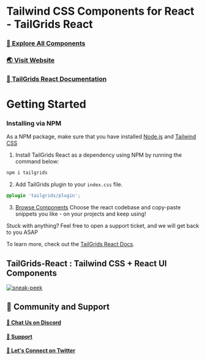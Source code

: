 # Tailwind CSS Components for React - TailGrids React

### [🚀 Explore All Components](https://tailgrids.com/components)

### [🌏 Visit Website](https://tailgrids.com)

### [📃 TailGrids React Documentation](https://tailgrids.com/docs/react)

# Getting Started

### Installing via NPM

As a NPM package, make sure that you have installed [Node.js](https://nodejs.org) and [Tailwind CSS](https://tailwindcss.com)

1. Install TailGrids React as a dependency using NPM by running the command below:

```bash copy
npm i tailgrids
```

2. Add TailGrids plugin to your `index.css` file.

```css copy
@plugin 'tailgrids/plugin';
```

3. [Browse Components](https://tailgrids.com/components) Choose the react codebase and copy-paste snippets you like - on your projects and keep using!

Stuck with anything? Feel free to open a support ticket, and we will get back to you ASAP

To learn more, check out the [TailGrids React Docs](https://tailgrids.com/docs/react).

## TailGrids-React : Tailwind CSS + React UI Components

[![sneak-peek](https://cdn.tailgrids.com/tailgrids-components.svg)](https://tailgrids.com/components)

## 👥 Community and Support

#### [💬 Chat Us on Discord](https://pimjo.com/discord)

#### [💬 Support](https://tailgrids.com/support)

#### [🙌 Let's Connect on Twitter](https://twitter.com/tailgrids)
